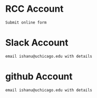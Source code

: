 # RCC Account
    Submit online form

# Slack Account
    email ishanu@uchicago.edu with details
    
# github Account
    email ishanu@uchicago.edu with details

